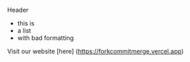 <!-- Markdown - Easy -->

Header

- this is
- a list
- with bad
formatting

Visit our website [here] (https://forkcommitmerge.vercel.app)
